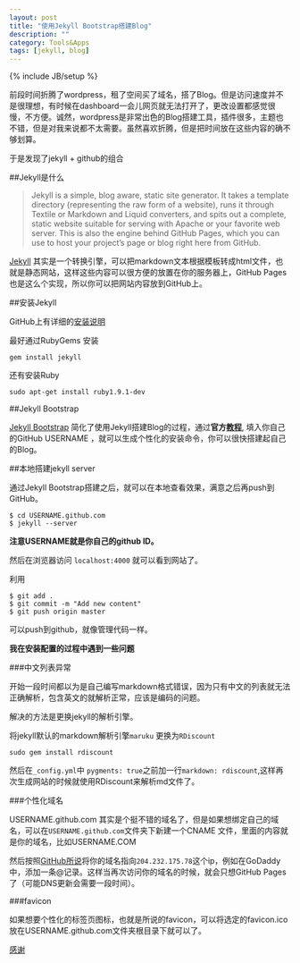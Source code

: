 ```yaml
---
layout: post
title: "使用Jekyll Bootstrap搭建Blog"
description: ""
category: Tools&Apps
tags: [jekyll, blog]
---
```

{% include JB/setup %}

前段时间折腾了wordpress，租了空间买了域名，搭了Blog。但是访问速度并不是很理想，有时候在dashboard一会儿网页就无法打开了，更改设置都感觉很慢，不方便。诚然，wordpress是非常出色的Blog搭建工具，插件很多，主题也不错，但是对我来说都不太需要。虽然喜欢折腾，但是把时间放在这些内容的确不够划算。

于是发现了jekyll + github的组合

##Jekyll是什么

>Jekyll is a simple, blog aware, static site generator. It takes a template directory (representing the raw form of a website), runs it through Textile or Markdown and Liquid converters, and spits out a complete, static website suitable for serving with Apache or your favorite web server. This is also the engine behind GitHub Pages, which you can use to host your project’s page or blog right here from GitHub.

[Jekyll](https://github.com/mojombo/jekyll/wiki) 其实是一个转换引擎，可以把markdown文本根据模板转成html文件，也就是静态网站，这样这些内容可以很方便的放置在你的服务器上，GitHub Pages 也是这么个实现，所以你可以把网站内容放到GitHub上。

##安装Jekyll

GitHub上有详细的[安装说明](https://github.com/mojombo/jekyll/wiki/install)

最好通过RubyGems 安装

	gem install jekyll

还有安装Ruby 

	sudo apt-get install ruby1.9.1-dev

##Jekyll Bootstrap

[Jekyll Bootstrap](http://jekyllbootstrap.com/) 简化了使用Jekyll搭建Blog的过程，通过**官方[教程](http://jekyllbootstrap.com/#start-now)**, 填入你自己的GitHub USERNAME ，就可以生成个性化的安装命令，你可以很快搭建起自己的Blog。

##本地搭建jekyll server

通过Jekyll Bootstrap搭建之后，就可以在本地查看效果，满意之后再push到GitHub。

	$ cd USERNAME.github.com 
	$ jekyll --server

**注意USERNAME就是你自己的github ID。**

然后在浏览器访问 ` localhost:4000 ` 就可以看到网站了。

利用

	$ git add .
	$ git commit -m "Add new content"
	$ git push origin master

可以push到github，就像管理代码一样。



**我在安装配置的过程中遇到一些问题**

###中文列表异常

开始一段时间都以为是自己编写markdown格式错误，因为只有中文的列表就无法正确解析，包含英文的就解析正常，应该是编码的问题。

解决的方法是更换jekyll的解析引擎。

将jekyll默认的markdown解析引擎` maruku ` 更换为` RDiscount `

	sudo gem install rdiscount

然后在` _config.yml `中 ` pygments: true `之前加一行` markdown: rdiscount `,这样再次生成网站的时候就使用RDiscount来解析md文件了。

###个性化域名

USERNAME.github.com 其实是个挺不错的域名了，但是如果想绑定自己的域名，可以在` USERNAME.github.com `文件夹下新建一个CNAME 文件，里面的内容就是你的域名，比如USERNAME.COM

然后按照[GitHub所说](https://help.github.com/articles/setting-up-a-custom-domain-with-pages)将你的域名指向` 204.232.175.78 `这个ip，例如在GoDaddy中，添加一条@记录。这样当再次访问你的域名的时候，就会只想GitHub Pages了（可能DNS更新会需要一段时间）。

###favicon

如果想要个性化的标签页图标，也就是所说的favicon，可以将选定的favicon.ico 放在USERNAME.github.com文件夹根目录下就可以了。

[感谢](http://kyle.xlau.org/posts/github-cname.html)





